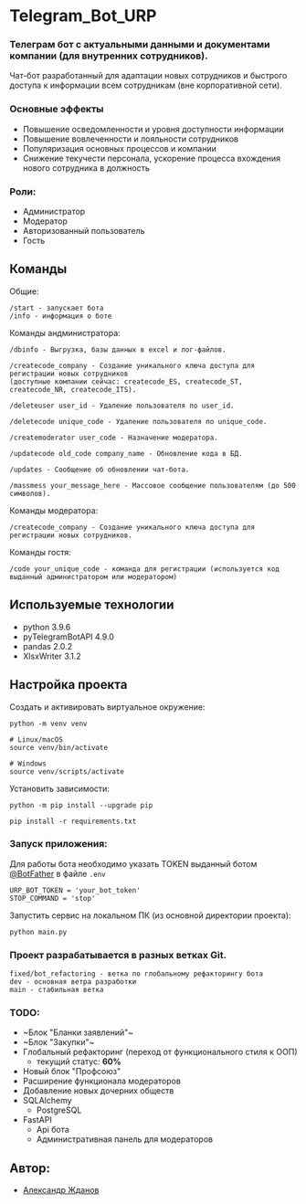 # Telegram_Bot_URP
### Телеграм бот с актуальными данными и документами компании (для внутренних сотрудников).

Чат-бот разработанный для адаптации новых сотрудников и быстрого доступа к информации всем сотрудникам (вне корпоративной сети).

### Основные эффекты
- Повышение осведомленности и уровня доступности информации
- Повышение вовлеченности и лояльности сотрудников
- Популяризация основных процессов и компании
- Снижение текучести персонала, ускорение процесса вхождения нового сотрудника в должность

### Роли:
- Администратор
- Модератор
- Авторизованный пользователь
- Гость

## Команды
Общие:
```
/start - запускает бота
/info - информация о боте
```

Команды андминистратора:
```
/dbinfo - Выгрузка, базы данных в excel и лог-файлов.
```
```
/createcode_company - Создание уникального ключа доступа для регистрации новых сотрудников 
(доступные компании сейчас: createcode_ES, createcode_ST, createcode_NR, createcode_ITS).
```
```
/deleteuser user_id - Удаление пользователя по user_id.
```
```
/deletecode unique_code - Удаление пользователя по unique_code.
```
```
/createmoderator user_code - Назначение модератора.
```
```
/updatecode old_code company_name - Обновление кода в БД.
```
```
/updates - Сообщение об обновлении чат-бота.
```
```
/massmess your_message_here - Массовое сообщение пользователям (до 500 символов).

```

Команды модератора:
```
/createcode_company - Создание уникального ключа доступа для регистрации новых сотрудников.
```

Команды гостя:
```
/code your_unique_code - команда для регистрации (используется код выданный администратором или модератором)
```


## Используемые технологии
- python 3.9.6
- pyTelegramBotAPI 4.9.0
- pandas 2.0.2
- XlsxWriter 3.1.2

## Настройка проекта

Cоздать и активировать виртуальное окружение:
```
python -m venv venv
```
```
# Linux/macOS
source venv/bin/activate
```
```
# Windows
source venv/scripts/activate
```
Установить зависимости:
```
python -m pip install --upgrade pip
```
```
pip install -r requirements.txt
```

### Запуск приложения:

Для работы бота необходимо указать TOKEN выданный ботом [@BotFather](https://telegram.me/BotFather) в файле `.env`
```
URP_BOT_TOKEN = 'your_bot_token'
STOP_COMMAND = 'stop'
```

Запустить сервис на локальном ПК (из основной директории проекта):
```
python main.py
```

### Проект разрабатывается в разных ветках Git.
```
fixed/bot_refactoring - ветка по глобальному рефакторингу бота
dev - основная ветра разработки
main - стабильная ветка

```

### TODO:
- ~Блок "Бланки заявлений"~
- ~Блок "Закупки"~
- Глобальный рефакторинг (переход от функционального стиля к ООП)
    - текущий статус: **60%**
- Новый блок "Профсоюз"
- Расширение функционала модераторов
- Добавление новых дочерних обществ
- SQLAlchemy
    - PostgreSQL
- FastAPI
    - Api бота
    - Административная панель для модераторов


## Автор:
- [Александр Жданов ](https://github.com/ZhdanovAM72)
